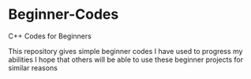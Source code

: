 # Beginner-Codes
C++ Codes for Beginners

This repository gives simple beginner codes I have used to progress my abilities
I hope that others will be able to use these beginner projects for similar reasons
